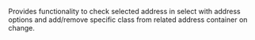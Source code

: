 Provides functionality to check selected address in select with address options and add/remove specific class from related address container on change.
